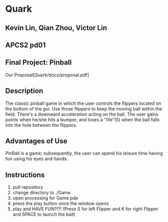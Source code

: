 # Quark

## Kevin Lin, Qian Zhou, Victor Lin
## APCS2 pd01
## Final Project: Pinball

Our Proposal[Quark/docs/proposal.pdf]

## Description
The classic pinball game in which the user controls the flippers located on the bottom of the gui. Use those flippers to keep the moving ball within the field. There's a downward acceleration acting on the ball. The user gains points when he/she hits a bumper, and loses a "life"(5) when the ball falls into the hole between the flippers.

## Advantages of Use
PinBall is a game; subsequently, the user can spend his leisure time having fun using his eyes and hands.

## Instructions
1) pull repository
2) change directory to ./Game
3) open processing for Game.pde
4) press the play button once the window opens
5) play and HAVE FUN?!?! (Press S for left Flipper and K for right Flipper and SPACE to launch the ball)

